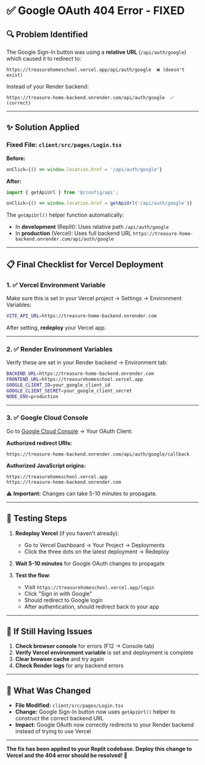 # ✅ Google OAuth 404 Error - FIXED

## 🔍 Problem Identified

The Google Sign-In button was using a **relative URL** (`/api/auth/google`) which caused it to redirect to:
```
https://treasurehomeschool.vercel.app/api/auth/google  ❌ (doesn't exist)
```

Instead of your Render backend:
```
https://treasure-home-backend.onrender.com/api/auth/google  ✅ (correct)
```

---

## ✨ Solution Applied

### **Fixed File: `client/src/pages/Login.tsx`**

**Before:**
```typescript
onClick={() => window.location.href = '/api/auth/google'}
```

**After:**
```typescript
import { getApiUrl } from '@/config/api';

onClick={() => window.location.href = getApiUrl('/api/auth/google')}
```

The `getApiUrl()` helper function automatically:
- In **development** (Replit): Uses relative path `/api/auth/google`
- In **production** (Vercel): Uses full backend URL `https://treasure-home-backend.onrender.com/api/auth/google`

---

## 📋 Final Checklist for Vercel Deployment

### **1. ✅ Vercel Environment Variable**

Make sure this is set in your Vercel project → Settings → Environment Variables:

```bash
VITE_API_URL=https://treasure-home-backend.onrender.com
```

After setting, **redeploy** your Vercel app.

---

### **2. ✅ Render Environment Variables**

Verify these are set in your Render backend → Environment tab:

```bash
BACKEND_URL=https://treasure-home-backend.onrender.com
FRONTEND_URL=https://treasurehomeschool.vercel.app
GOOGLE_CLIENT_ID=your_google_client_id
GOOGLE_CLIENT_SECRET=your_google_client_secret
NODE_ENV=production
```

---

### **3. ✅ Google Cloud Console**

Go to [Google Cloud Console](https://console.cloud.google.com/apis/credentials) → Your OAuth Client:

**Authorized redirect URIs:**
```
https://treasure-home-backend.onrender.com/api/auth/google/callback
```

**Authorized JavaScript origins:**
```
https://treasurehomeschool.vercel.app
https://treasure-home-backend.onrender.com
```

⚠️ **Important:** Changes can take 5-10 minutes to propagate.

---

## 🧪 Testing Steps

1. **Redeploy Vercel** (if you haven't already):
   - Go to Vercel Dashboard → Your Project → Deployments
   - Click the three dots on the latest deployment → Redeploy

2. **Wait 5-10 minutes** for Google OAuth changes to propagate

3. **Test the flow**:
   - Visit `https://treasurehomeschool.vercel.app/login`
   - Click "Sign in with Google"
   - Should redirect to Google login
   - After authentication, should redirect back to your app

---

## 🚨 If Still Having Issues

1. **Check browser console** for errors (F12 → Console tab)
2. **Verify Vercel environment variable** is set and deployment is complete
3. **Clear browser cache** and try again
4. **Check Render logs** for any backend errors

---

## 📝 What Was Changed

- **File Modified:** `client/src/pages/Login.tsx`
- **Change:** Google Sign-In button now uses `getApiUrl()` helper to construct the correct backend URL
- **Impact:** Google OAuth now correctly redirects to your Render backend instead of trying to use Vercel

---

**The fix has been applied to your Replit codebase. Deploy this change to Vercel and the 404 error should be resolved! 🎉**
